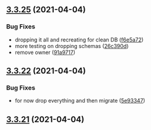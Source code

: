 ## [3.3.25](https://github.com/Badminton-Apps/core/compare/v3.3.24...v3.3.25) (2021-04-04)


### Bug Fixes

* dropping it all and recreating for clean DB ([f6e5a72](https://github.com/Badminton-Apps/core/commit/f6e5a72fce715bc3a695761b9e7255594906ee64))
* more testing on dropping schemas ([26c390d](https://github.com/Badminton-Apps/core/commit/26c390d05765043e4dac2e0b86eca9f61b8c1415))
* remove owner ([91a9717](https://github.com/Badminton-Apps/core/commit/91a97176a8c3b71063f7cc927cdeaf6f4c99699d))



## [3.3.22](https://github.com/Badminton-Apps/core/compare/v3.3.21...v3.3.22) (2021-04-04)


### Bug Fixes

* for now drop everything and then migrate ([5e93347](https://github.com/Badminton-Apps/core/commit/5e933479e08e50edc4a1b7431bfb3143e8fa8491))



## [3.3.21](https://github.com/Badminton-Apps/core/compare/v3.3.20...v3.3.21) (2021-04-04)



